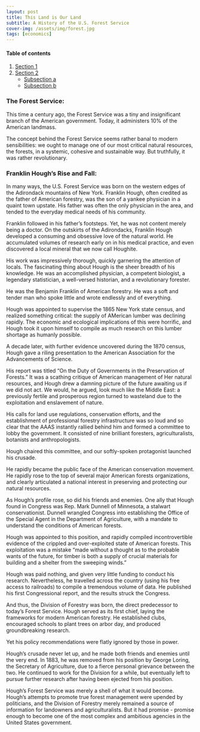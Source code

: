 ```yaml
---
layout: post
title: This Land is Our Land
subtitle: A History of the U.S. Forest Service
cover-img: /assets/img/forest.jpg
tags: [economics]
---
```


#### Table of contents

1. [Section 1](#section-1)
2. [Section 2](#section-2)
    - [Subsection a](#subsection-a)
    - [Subsection b](#subsection-b)
    
### The Forest Service:

This time a century ago, the Forest Service was a tiny and insignificant branch of the American government. Today, it administers 10% of the American landmass. 

The concept behind the Forest Service seems rather banal to modern sensibilities: we ought to manage one of our most critical natural resources, the forests, in a systemic, cohesive and sustainable way. But truthfully, it was rather revolutionary.

### Franklin Hough’s Rise and Fall: 

In many ways, the U.S. Forest Service was born on the western edges of the Adirondack mountains of New York. Franklin Hough, often credited as the father of American forestry, was the son of a yankee physician in a quaint town upstate. His father was often the only physician in the area, and tended to the everyday medical needs of his community. 

Franklin followed in his father’s footsteps. Yet, he was not content merely being a doctor. On the outskirts of the Adirondacks, Franklin Hough developed a consuming and obsessive love of the natural world. He accumulated volumes of research early on in his medical practice, and even discovered a local mineral that we now call Houghite. 

His work was impressively thorough, quickly garnering the attention of locals. The fascinating thing about Hough is the sheer breadth of his knowledge. He was an accomplished physician, a competent biologist, a legendary statistician, a well-versed historian, and a revolutionary forester. 

He was the Benjamin Franklin of American forestry. He was a soft and tender man who spoke little and wrote endlessly and of everything. 

Hough was appointed to supervise the 1865 New York state census, and realized something critical: the supply of AMerican lumber was declining rapidly. The economic and ecological implications of this were horrific, and Hough took it upon himself to compile as much research on this lumber shortage as humanly possible. 

A decade later, with further evidence uncovered during the 1870 census, Hough gave a riling presentation to the American Association for the Advancements of Science.

His report was titled “On the Duty of Governments in the Preservation of Forests.” It was a scathing critique of American management of Her natural resources, and Hough drew a damning picture of the future awaiting us if we did not act. We would, he argued, look much like the Middle East: a previously fertile and prosperous region turned to wasteland due to the exploitation and enslavement of nature. 

His calls for land use regulations, conservation efforts, and the establishment of professional forestry infrastructure was so loud and so clear that the AAAS instantly rallied behind him and formed a committee to lobby the government. It consisted of nine brilliant foresters, agriculturalists, botanists and anthropologists. 

Hough chaired this committee, and our softly-spoken protagonist launched his crusade. 

He rapidly became the public face of the American conservation movement. He rapidly rose to the top of several major American forests organizations, and clearly articulated a national interest in preserving and protecting our natural resources. 

As Hough’s profile rose, so did his friends and enemies. One ally that Hough found in Congress was Rep. Mark Dunnell of Minnesota, a stalwart conservationist. Dunnell wrangled Congress into establishing the Office of the Special Agent in the Department of Agriculture, with a mandate to understand the conditions of American forests. 

Hough was appointed to this position, and rapidly compiled incontrovertible evidence of the crippled and over-exploited state of American forests. This exploitation was a mistake “made without a thought as to the probable wants of the future, for timber is both a supply of crucial materials for building and a shelter from the sweeping winds.” 

Hough was paid nothing, and given very little funding to conduct his research. Nevertheless, he travelled across the country (using his free access to railroads) to compile a tremendous volume of data. He published his first Congressional report, and the results struck the Congress. 

And thus, the Division of Forestry was born, the direct predecessor to today’s Forest Service. Hough served as its first chief, laying the frameworks for modern American forestry. He established clubs, encouraged schools to plant trees on arbor day, and produced groundbreaking research. 

Yet his policy recommendations were flatly ignored by those in power. 

Hough’s crusade never let up, and he made both friends and enemies until the very end. In 1883, he was removed from his position by George Loring, the Secretary of Agriculture, due to a fierce personal grievance between the two. He continued to work for the Division for a while, but eventually left to pursue further research after having been ejected from his position.

Hough’s Forest Service was merely a shell of what it would become. Hough’s attempts to promote true forest management were upended by politicians, and the Division of Forestry merely remained a source of information for landowners and agriculturalists. But it had promise - promise enough to become one of the most complex and ambitious agencies in the United States government. 

